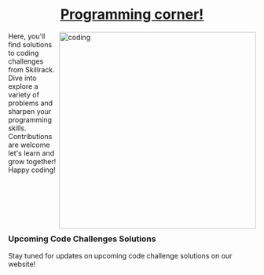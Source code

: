 <h1 align="center"><a href="https://github.com/Tamilvendhan23/programming_corner" target="_blank">Programming corner!</a></h1>



<img align="right" alt="coding" width="400" src="https://i.pinimg.com/originals/bb/37/5c/bb375cdd655184ca2715ac5059e73651.gif"> 
<p class="center">Here, you'll find solutions to coding challenges from Skillrack. Dive into explore a variety of problems and sharpen your programming skills. Contributions are welcome let's learn and grow together! Happy coding! </p> 
<br><br><br><br><br>
  <h3>Upcoming Code Challenges Solutions</h3>
            <p>Stay tuned for updates on upcoming code challenge solutions on our website!</p>
